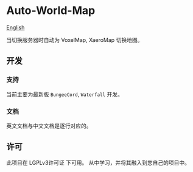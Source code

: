 # Auto-World-Map

[English](./README.md)

当切换服务器时自动为 VoxelMap, XaeroMap 切换地图。

## 开发

### 支持

当前主要为最新版 `BungeeCord`, `Waterfall` 开发。

### 文档

英文文档与中文文档是逐行对应的。

## 许可

此项目在 LGPLv3许可证 下可用。 从中学习，并将其融入到您自己的项目中。